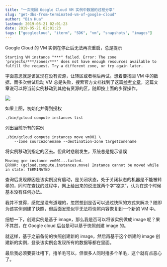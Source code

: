 ```yaml
---
title: "一次找回 Google Cloud VM 实例中数据的过程分享"
slug: "get-dbs-from-terminated-vm-of-google-cloud"
author: "Bin Hua"
lastmod: 2019-05-21 02:01:23
date: 2019-05-21 02:01:23
tags: ["googlecloud", "iterm", "SDK", "vm", "snapshots", "images"]
---
```


Google Cloud 的 VM 实例在停止后无法再次重启，总是提示

```
Starting VM instance "***" failed. Error: The zone 'projects/***/zones/***' does not have enough resources available to fulfill the request. Try a different zone, or try again later.
```

字面意思就是该区现在没有资源，让转区或者稍后再试。想着要找回 VM 中的数据，而多次尝试启动 VM 总是失败，搜索官方文档找到了这篇[参考文章](https://cloud.google.com/compute/docs/instances/moving-instance-across-zones)，这篇文章说可以将当前实例移动到其他有资源的区，随即按上面的步骤操作。

![](https://storage.tourcoder.com/tcblog/get-dbs-from-terminated-vm-of-google-cloud.png)

如果上图，初始化并得到授权

```
./bin/gcloud compute instances list
```

列出当前所有的实例

```
./bin/gcloud compute instances move vm001 \
    --zone sourcezonename --destination-zone targetzonename
```

将实例移动到指定的区去。但此时悲剧发生，系统总是提示错误

```
Moving gce instance vm001...failed.
ERROR: (gcloud.compute.instances.move) Instance cannot be moved while in state: TERMINATED
```

查询后发现原因是该实例没有启动，是关闭状态，处于关闭状态的机器是不能被转移的，同时在查找的过程中，网上给出来的说法就两个字“凉凉”，认为在这个时候基本没有任何办法。

我并不觉得，感觉是没有道理的，忽然想到是否可以通过快照的方式来解决？随即为该实例创建了快照，但后面发现似乎无法将快照内容恢复到一个新的 VM 中。

细想一下，创建实例是基于 image，那么我是否可以将该实例做成 image 呢？果不其然，在 Google cloud 后台是可以基于快照创建 image 的。

就这样，基于之前备份的快照创建新的 image，然后再基于这个新建的 image 创建新的实例，登录该实例会发现所有的数据等都在里面。

最后我必须要要吐槽下，撸羊毛可以，但很多人同时撸多个羊毛，这个就有点恶心了。